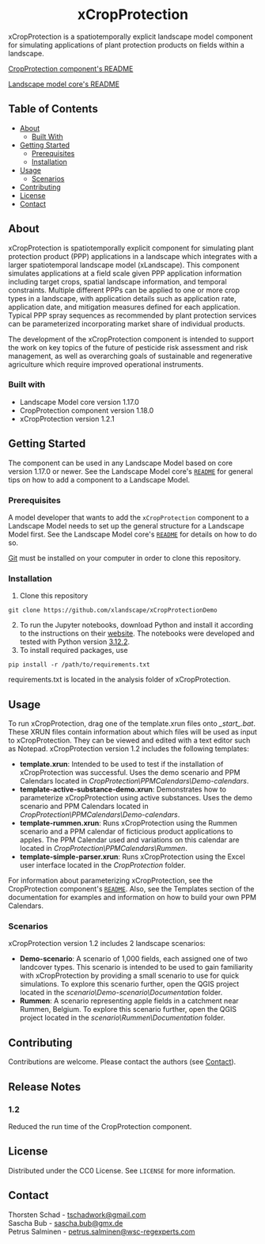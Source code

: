 <h1 align="center">
xCropProtection
</h1>

xCropProtection is a spatiotemporally explicit landscape model component for simulating applications of plant protection products on fields within a landscape.

[CropProtection component's README](https://github.com/xlandscape/CropProtection-Component/blob/main/README.md)

[Landscape model core's README](https://github.com/xlandscape/LandscapeModel-Core)

## Table of Contents
* [About](#about)
  * [Built With](#built-with)
* [Getting Started](#getting-started)
  * [Prerequisites](#prerequisites)
  * [Installation](#installation)
* [Usage](#usage)
  * [Scenarios](#scenarios)
* [Contributing](#contributing)
* [License](#license)
* [Contact](#contact)

## About
xCropProtection is spatiotemporally explicit component for simulating plant protection product (PPP) applications in a landscape which integrates with a larger spatiotemporal landscape model (xLandscape). This component simulates applications at a field scale given PPP application information including target crops, spatial landscape information, and temporal constraints. Multiple different PPPs can be applied to one or more crop types in a landscape, with application details such as application rate, application date, and mitigation measures defined for each application. Typical PPP spray sequences as recommended by plant protection services can be parameterized incorporating market share of individual products.

The development of the xCropProtection component is intended to support the work on key topics of the future of pesticide risk assessment and risk management, as well as overarching goals of sustainable and regenerative agriculture which require improved operational instruments.

### Built with
* Landscape Model core version 1.17.0
* CropProtection component version 1.18.0
* xCropProtection version 1.2.1

## Getting Started
The component can be used in any Landscape Model based on core version 1.17.0 or newer. See the Landscape Model core's [`README`](https://github.com/xlandscape/LandscapeModel-Core) for general tips on how to add a component to a Landscape Model.

### Prerequisites
A model developer that wants to add the `xCropProtection` component to a Landscape Model needs to set up the general structure for a Landscape Model first. See the Landscape Model core's [`README`](https://github.com/xlandscape/LandscapeModel-Core) for details on how to do so.

[Git](https://git-scm.com/) must be installed on your computer in order to clone this repository.

### Installation
1. Clone this repository
```
git clone https://github.com/xlandscape/xCropProtectionDemo
```
2. To run the Jupyter notebooks, download Python and install it according to the instructions on their [website](https://www.python.org/downloads/). The notebooks were developed and tested with Python version [3.12.2](https://www.python.org/downloads/release/python-3122/).
3. To install required packages, use
```
pip install -r /path/to/requirements.txt
```
requirements.txt is located in the analysis folder of xCropProtection.

## Usage
To run xCropProtection, drag one of the template.xrun files onto *__start_\_.bat*. These XRUN files contain information about which files will be used as input to xCropProtection. They can be viewed and edited with a text editor such as Notepad. xCropProtection version 1.2 includes the following templates:

* **template.xrun**: Intended to be used to test if the installation of xCropProtection was successful. Uses the demo scenario and PPM Calendars located in *CropProtection\PPMCalendars\Demo-calendars*.
* **template-active-substance-demo.xrun**: Demonstrates how to parameterize xCropProtection using active substances. Uses the demo scenario and PPM Calendars located in *CropProtection\PPMCalendars\Demo-calendars*.
* **template-rummen.xrun**: Runs xCropProtection using the Rummen scenario and a PPM calendar of ficticious product applications to apples. The PPM Calendar used and variations on this calendar are located in *CropProtection\PPMCalendars\Rummen*.
* **template-simple-parser.xrun**: Runs xCropProtection using the Excel user interface located in the *CropProtection* folder.

For information about parameterizing xCropProtection, see the CropProtection component's [`README`](https://github.com/xlandscape/CropProtection-Component/blob/main/README.md). Also, see the Templates section of the documentation for examples and information on how to build your own PPM Calendars.

### Scenarios

xCropProtection version 1.2 includes 2 landscape scenarios:

* **Demo-scenario**: A scenario of 1,000 fields, each assigned one of two landcover types. This scenario is intended to be used to gain familiarity with xCropProtection by providing a small scenario to use for quick simulations. To explore this scenario further, open the QGIS project located in the *scenario\Demo-scenario\Documentation* folder.
* **Rummen**: A scenario representing apple fields in a catchment near Rummen, Belgium. To explore this scenario further, open the QGIS project located in the *scenario\Rummen\Documentation* folder.

## Contributing
Contributions are welcome. Please contact the authors (see [Contact](#contact)).

## Release Notes

### 1.2

Reduced the run time of the CropProtection component.

## License
Distributed under the CC0 License. See `LICENSE` for more information.

## Contact
Thorsten Schad - tschadwork@gmail.com   
Sascha Bub - sascha.bub@gmx.de  
Petrus Salminen - petrus.salminen@wsc-regexperts.com  
